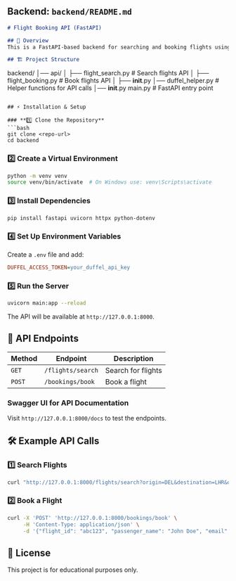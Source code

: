 
## **Backend: `backend/README.md`**  
```markdown
# Flight Booking API (FastAPI)

## 📌 Overview
This is a FastAPI-based backend for searching and booking flights using the Duffel API.

## 🏗 Project Structure
```
backend/
│── api/
│   ├── flight_search.py      # Search flights API
│   ├── flight_booking.py     # Book flights API
│   ├── __init__.py
│── duffel_helper.py          # Helper functions for API calls
│── __init__.py
main.py                        # FastAPI entry point
```

## ⚡ Installation & Setup

### **1️⃣ Clone the Repository**
```bash
git clone <repo-url>
cd backend
```

### **2️⃣ Create a Virtual Environment**
```bash
python -m venv venv
source venv/bin/activate  # On Windows use: venv\Scripts\activate
```

### **3️⃣ Install Dependencies**
```bash
pip install fastapi uvicorn httpx python-dotenv
```

### **4️⃣ Set Up Environment Variables**
Create a `.env` file and add:
```ini
DUFFEL_ACCESS_TOKEN=your_duffel_api_key
```

### **5️⃣ Run the Server**
```bash
uvicorn main:app --reload
```
The API will be available at `http://127.0.0.1:8000`.

## 🚀 API Endpoints
| Method | Endpoint | Description |
|--------|---------|-------------|
| `GET`  | `/flights/search` | Search for flights |
| `POST` | `/bookings/book` | Book a flight |

### **Swagger UI for API Documentation**
Visit `http://127.0.0.1:8000/docs` to test the endpoints.

## 🛠 Example API Calls
### **1️⃣ Search Flights**
```bash
curl "http://127.0.0.1:8000/flights/search?origin=DEL&destination=LHR&departure_date=2024-05-01&max_price=5000"
```

### **2️⃣ Book a Flight**
```bash
curl -X 'POST' 'http://127.0.0.1:8000/bookings/book' \
     -H 'Content-Type: application/json' \
     -d '{"flight_id": "abc123", "passenger_name": "John Doe", "email": "john@example.com"}'
```

## 📜 License
This project is for educational purposes only.
```

